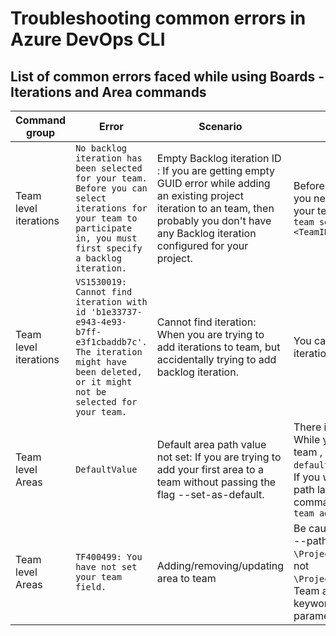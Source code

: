 # Troubleshooting common errors in Azure DevOps CLI

## List of common errors faced while using Boards - Iterations and Area commands

| Command group        | Error                                                                                                                                                                | Scenario                                                                                                                                                                                               | Fix/Workaround                                                                                                                                                                                                                                                                                                                   |
|----------------------|----------------------------------------------------------------------------------------------------------------------------------------------------------------------|--------------------------------------------------------------------------------------------------------------------------------------------------------------------------------------------------------|----------------------------------------------------------------------------------------------------------------------------------------------------------------------------------------------------------------------------------------------------------------------------------------------------------------------------------|
| Team level iterations| `No backlog iteration has been selected for your team. Before you can select iterations for your team to participate in, you must first specify a backlog iteration.`| Empty Backlog iteration ID : If you are getting empty GUID error while adding an existing project iteration to an team, then probably you don't have any Backlog iteration configured for your project.| Before setting up iterations for your team, you need to set some backlog iteration for your team. You can use `az boards iteration team set-backlog-iteration --team <TeamID> --id <BaclogIterationID>`                                                                                                                         |
| Team level iterations| `VS1530019: Cannot find iteration with id 'b1e33737-e943-4e93-b7ff-e3f1cbaddb7c'. The iteration might have been deleted, or it might not be selected for your team.` | Cannot find iteration:  When you are trying to add iterations to team, but accidentally trying to add backlog iteration.                                                                               | You can only add child iterations of backlog iteration to your team.                                                                                                                                                                                                                                                             |
| Team level Areas     | `DefaultValue`                                                                                                                                                       | Default area path value not set: If you are trying to add your first area to a team without passing the flag --set-as-default.                                                                         | There is no default area set for your team. While you add your first area path to your team , it needs to be pass with `--set-as-default` flag, so that some default area is set. If you wish, you can change this default area path later with `az boards area team update` command. Refer help for `az boards area team add -h`|
| Team level Areas     | `TF400499: You have not set your team field.`                                                                                                                        | Adding/removing/updating area to team                                                                                                                                                                  | Be cautious while working with team areas, --path parameter for team area must be `\ProjectName\RootAreaName\ChildArea1` and not `\ProjectName\Area\RootAreaName\ChildArea1`. Team area commands don't expect 'Area' keyword to be passed in the --path parameter.                                                               |
